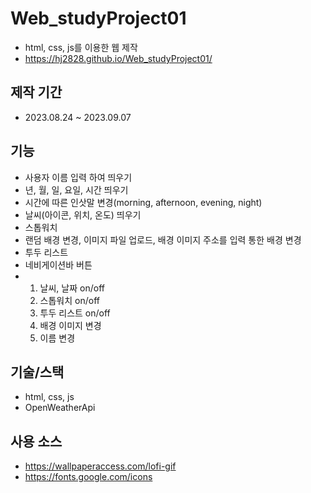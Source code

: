# Web_studyProject01
- html, css, js를 이용한 웹 제작
- https://hj2828.github.io/Web_studyProject01/

## 제작 기간
- 2023.08.24 ~ 2023.09.07

## 기능
- 사용자 이름 입력 하여 띄우기
- 년, 월, 일, 요일, 시간 띄우기
- 시간에 따른 인삿말 변경(morning, afternoon, evening, night)
- 날씨(아이콘, 위치, 온도) 띄우기
- 스톱워치
- 랜덤 배경 변경, 이미지 파일 업로드, 배경 이미지 주소를 입력 통한 배경 변경
- 투두 리스트
  </br>
- 네비게이션바 버튼
- 1) 날씨, 날짜 on/off
  2) 스톱워치 on/off
  3) 투두 리스트 on/off
  4) 배경 이미지 변경
  5) 이름 변경

## 기술/스택
- html, css, js
- OpenWeatherApi

## 사용 소스
- https://wallpaperaccess.com/lofi-gif
- https://fonts.google.com/icons
